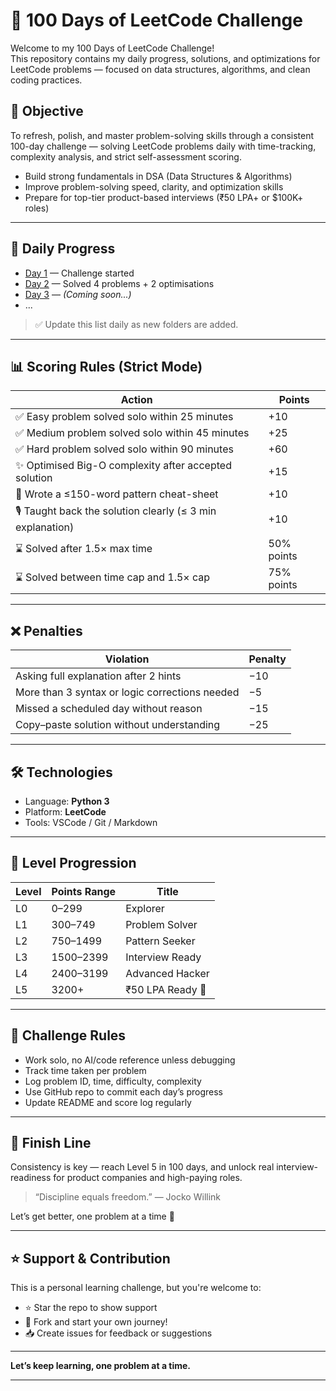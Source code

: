 # 🧠 100 Days of LeetCode Challenge

Welcome to my 100 Days of LeetCode Challenge!  
This repository contains my daily progress, solutions, and optimizations for LeetCode problems — focused on data structures, algorithms, and clean coding practices.

## 🚀 Objective

To refresh, polish, and master problem-solving skills through a consistent 100-day challenge — solving LeetCode problems daily with time-tracking, complexity analysis, and strict self-assessment scoring.

- Build strong fundamentals in DSA (Data Structures & Algorithms)
- Improve problem-solving speed, clarity, and optimization skills
- Prepare for top-tier product-based interviews (₹50 LPA+ or $100K+ roles)

---

## 📂 Daily Progress

- [Day 1](./DAY%201/) — Challenge started
- [Day 2](./DAY%202/) — Solved 4 problems + 2 optimisations
- [Day 3](./DAY%203/) — *(Coming soon...)*
- ...

> ✅ Update this list daily as new folders are added.

---

## 📊 Scoring Rules (Strict Mode)

| Action | Points |
|--------|--------|
| ✅ Easy problem solved solo within 25 minutes | +10 |
| ✅ Medium problem solved solo within 45 minutes | +25 |
| ✅ Hard problem solved solo within 90 minutes | +60 |
| ✨ Optimised Big-O complexity after accepted solution | +15 |
| 🧠 Wrote a ≤150-word pattern cheat-sheet | +10 |
| 🎙️ Taught back the solution clearly (≤ 3 min explanation) | +10 |
| ⌛ Solved after 1.5× max time | 50% points |
| ⌛ Solved between time cap and 1.5× cap | 75% points |

---

## ❌ Penalties

| Violation | Penalty |
|-----------|---------|
| Asking full explanation after 2 hints | −10 |
| More than 3 syntax or logic corrections needed | −5 |
| Missed a scheduled day without reason | −15 |
| Copy–paste solution without understanding | −25 |

---

## 🛠️ Technologies

- Language: **Python 3**
- Platform: **LeetCode**
- Tools: VSCode / Git / Markdown

---

## 🧗 Level Progression

| Level | Points Range | Title |
|-------|--------------|-------|
| L0    | 0–299         | Explorer |
| L1    | 300–749       | Problem Solver |
| L2    | 750–1499      | Pattern Seeker |
| L3    | 1500–2399     | Interview Ready |
| L4    | 2400–3199     | Advanced Hacker |
| L5    | 3200+         | ₹50 LPA Ready 🚀 |

---


## 📌 Challenge Rules

- Work solo, no AI/code reference unless debugging
- Track time taken per problem
- Log problem ID, time, difficulty, complexity
- Use GitHub repo to commit each day’s progress
- Update README and score log regularly

---

## 🏁 Finish Line

Consistency is key — reach Level 5 in 100 days, and unlock real interview-readiness for product companies and high-paying roles.

> “Discipline equals freedom.” — Jocko Willink

Let’s get better, one problem at a time 💪

---

## ⭐️ Support & Contribution

This is a personal learning challenge, but you're welcome to:
- ⭐️ Star the repo to show support
- 🍴 Fork and start your own journey!
- 📥 Create issues for feedback or suggestions

---

**Let’s keep learning, one problem at a time.**

---
